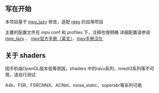 ## 写在开始

本项目基于 [mpv_lazy](https://github.com/hooke007/MPV_lazy) 修改，适配 [reex](https://gitee.com/lntls/reex) 的自用项目

主要的配置文件在 mpv.conf 和 profiles 下，注释也很明确
详细配置请参阅 [mpv_lazy](https://github.com/hooke007/MPV_lazy) 、
[mpv官方手册（英文）](https://mpv.io/manual/master/)、[mpv手册汉化](https://hooke007.github.io/official_man/index.html)

## 关于 shaders

因手机端OpenGL版本低等原因，shaders 中的ravu系列，nnedi3系列等不可用，请自行测试

A4k、FSR、FSRCNNX、ACNet、noise_static、superxbr等系列可用
